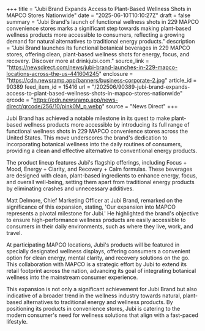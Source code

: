 +++
title = "Jubi Brand Expands Access to Plant-Based Wellness Shots in MAPCO Stores Nationwide"
date = "2025-06-10T10:10:27Z"
draft = false
summary = "Jubi Brand's launch of functional wellness shots in 229 MAPCO convenience stores marks a significant step towards making plant-based wellness products more accessible to consumers, reflecting a growing demand for natural alternatives to traditional energy products."
description = "Jubi Brand launches its functional botanical beverages in 229 MAPCO stores, offering clean, plant-based wellness shots for energy, focus, and recovery. Discover more at drinkjubi.com."
source_link = "https://newsdirect.com/news/jubi-brand-launches-in-229-mapco-locations-across-the-us-441604245"
enclosure = "https://cdn.newsramp.app/banners/business-corporate-2.jpg"
article_id = 90389
feed_item_id = 15416
url = "/202506/90389-jubi-brand-expands-access-to-plant-based-wellness-shots-in-mapco-stores-nationwide"
qrcode = "https://cdn.newsramp.app/news-direct/qrcode/256/10/pink0M_p.webp"
source = "News Direct"
+++

<p>Jubi Brand has achieved a notable milestone in its quest to make plant-based wellness products more accessible by introducing its full range of functional wellness shots in 229 MAPCO convenience stores across the United States. This move underscores the brand's dedication to incorporating botanical wellness into the daily routines of consumers, providing a clean and effective alternative to conventional energy products.</p><p>The product lineup features Jubi's flagship offerings, including Focus + Mood, Energy + Clarity, and Recovery + Calm formulas. These beverages are designed with clean, plant-based ingredients to enhance energy, focus, and overall well-being, setting them apart from traditional energy products by eliminating crashes and unnecessary additives.</p><p>Matt Delmore, Chief Marketing Officer at Jubi Brand, remarked on the significance of this expansion, stating, 'Our expansion into MAPCO represents a pivotal milestone for Jubi.' He highlighted the brand's objective to ensure high-performance wellness products are easily accessible to consumers in their daily environments, such as where they live, work, and travel.</p><p>At participating MAPCO locations, Jubi's products will be featured in specially designated wellness displays, offering consumers a convenient option for clean energy, mental clarity, and recovery solutions on the go. This collaboration with MAPCO is a strategic effort by Jubi to extend its retail footprint across the nation, advancing its goal of integrating botanical wellness into the mainstream consumer experience.</p><p>This expansion is not only a significant achievement for Jubi Brand but also indicative of a broader trend in the wellness industry towards natural, plant-based alternatives to traditional energy and wellness products. By positioning its products in convenience stores, Jubi is catering to the modern consumer's need for wellness solutions that align with a fast-paced lifestyle.</p>